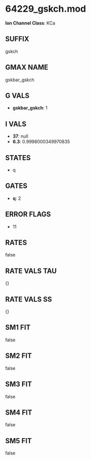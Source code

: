 # 64229_gskch.mod

**Ion Channel Class**: KCa

## SUFFIX

gskch

## GMAX NAME

gskbar_gskch

## G VALS

- **gskbar_gskch**: 1

## I VALS

- **37**: null
- **6.3**: 0.9998000349970835

## STATES

- q

## GATES

- **q**: 2

## ERROR FLAGS

- 11

## RATES

false

## RATE VALS TAU

{}

## RATE VALS SS

{}

## SM1 FIT

false

## SM2 FIT

false

## SM3 FIT

false

## SM4 FIT

false

## SM5 FIT

false
